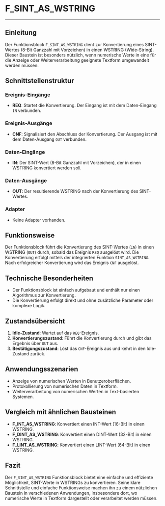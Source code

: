 # F_SINT_AS_WSTRING

* * * * * * * * * *
## Einleitung
Der Funktionsblock `F_SINT_AS_WSTRING` dient zur Konvertierung eines SINT-Wertes (8-Bit Ganzzahl mit Vorzeichen) in einen WSTRING (Wide-String). Dieser Baustein ist besonders nützlich, wenn numerische Werte in eine für die Anzeige oder Weiterverarbeitung geeignete Textform umgewandelt werden müssen.

## Schnittstellenstruktur

### **Ereignis-Eingänge**
- **REQ**: Startet die Konvertierung. Der Eingang ist mit dem Daten-Eingang `IN` verbunden.

### **Ereignis-Ausgänge**
- **CNF**: Signalisiert den Abschluss der Konvertierung. Der Ausgang ist mit dem Daten-Ausgang `OUT` verbunden.

### **Daten-Eingänge**
- **IN**: Der SINT-Wert (8-Bit Ganzzahl mit Vorzeichen), der in einen WSTRING konvertiert werden soll.

### **Daten-Ausgänge**
- **OUT**: Der resultierende WSTRING nach der Konvertierung des SINT-Wertes.

### **Adapter**
- Keine Adapter vorhanden.

## Funktionsweise
Der Funktionsblock führt die Konvertierung des SINT-Wertes (`IN`) in einen WSTRING (`OUT`) durch, sobald das Ereignis `REQ` ausgelöst wird. Die Konvertierung erfolgt mittels der integrierten Funktion `SINT_AS_WSTRING`. Nach erfolgreicher Konvertierung wird das Ereignis `CNF` ausgelöst.

## Technische Besonderheiten
- Der Funktionsblock ist einfach aufgebaut und enthält nur einen Algorithmus zur Konvertierung.
- Die Konvertierung erfolgt direkt und ohne zusätzliche Parameter oder komplexe Logik.

## Zustandsübersicht
1. **Idle-Zustand**: Wartet auf das `REQ`-Ereignis.
2. **Konvertierungszustand**: Führt die Konvertierung durch und gibt das Ergebnis über `OUT` aus.
3. **Bestätigungszustand**: Löst das `CNF`-Ereignis aus und kehrt in den Idle-Zustand zurück.

## Anwendungsszenarien
- Anzeige von numerischen Werten in Benutzeroberflächen.
- Protokollierung von numerischen Daten in Textform.
- Weiterverarbeitung von numerischen Werten in Text-basierten Systemen.

## Vergleich mit ähnlichen Bausteinen
- **F_INT_AS_WSTRING**: Konvertiert einen INT-Wert (16-Bit) in einen WSTRING.
- **F_DINT_AS_WSTRING**: Konvertiert einen DINT-Wert (32-Bit) in einen WSTRING.
- **F_LINT_AS_WSTRING**: Konvertiert einen LINT-Wert (64-Bit) in einen WSTRING.

## Fazit
Der `F_SINT_AS_WSTRING` Funktionsblock bietet eine einfache und effiziente Möglichkeit, SINT-Werte in WSTRINGs zu konvertieren. Seine klare Schnittstelle und einfache Funktionsweise machen ihn zu einem nützlichen Baustein in verschiedenen Anwendungen, insbesondere dort, wo numerische Werte in Textform dargestellt oder verarbeitet werden müssen.
